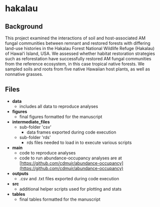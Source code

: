 # hakalau

## Background
This project examined the interactions of soil and host-associated AM fungal
communities between remnant and restored forests with differing land-use histories in the Hakalau Forest National Wildlife Refuge (Hakalau) of Hawaiʻi Island, USA. We assessed whether habitat restoration strategies such as reforestation have successfully restored AM fungal communities from the reference ecosystem, in this case tropical native forests. We sampled soils and roots from five native Hawaiian host plants, as well as nonnative
grasses.


## Files
* **data**
  * includes all data to reproduce analyses
* **figures**
  * final figures formatted for the manuscript
* **intermediate_files**
  * sub-folder 'csv'
    * data frames exported during code execution
  * sub-folder 'rds'
    * rds files needed to load in to execute various scripts
* **main**
  * code to reproduce analyses
  * code to run abundance-occupancy analyses are at [https://github.com/cdmuir/abundance-occupancy](https://github.com/cdmuir/abundance-occupancy)
* **outputs**
  * .csv and .txt files exported during code execution
* **src**
  * additional helper scripts used for plotting and stats
* **tables**
  * final tables formatted for the manuscript
  